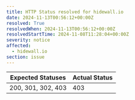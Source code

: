 ```yaml
---
title: HTTP Status resolved for hidewall.io
date: 2024-11-13T00:56:12+00:00Z
resolved: True
resolvedWhen: 2024-11-13T00:56:12+00:00Z
resolvedStartTime: 2024-11-08T11:28:04+00:00Z
severity: notice
affected:
  - hidewall.io
section: issue
---
```


| Expected Statuses | Actual Status  |
|-------------------|----------------|
| 200, 301, 302, 403 | 403 |
